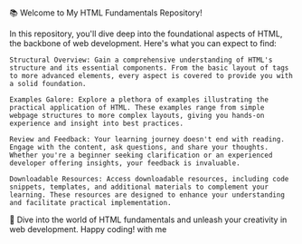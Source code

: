 📚 Welcome to My HTML Fundamentals Repository!

In this repository, you'll dive deep into the foundational aspects of HTML, the backbone of web development. Here's what you can expect to find:

    Structural Overview: Gain a comprehensive understanding of HTML's structure and its essential components. From the basic layout of tags to more advanced elements, every aspect is covered to provide you with a solid foundation.

    Examples Galore: Explore a plethora of examples illustrating the practical application of HTML. These examples range from simple webpage structures to more complex layouts, giving you hands-on experience and insight into best practices.

    Review and Feedback: Your learning journey doesn't end with reading. Engage with the content, ask questions, and share your thoughts. Whether you're a beginner seeking clarification or an experienced developer offering insights, your feedback is invaluable.

    Downloadable Resources: Access downloadable resources, including code snippets, templates, and additional materials to complement your learning. These resources are designed to enhance your understanding and facilitate practical implementation.

🚀 Dive into the world of HTML fundamentals and unleash your creativity in web development. Happy coding! with me
